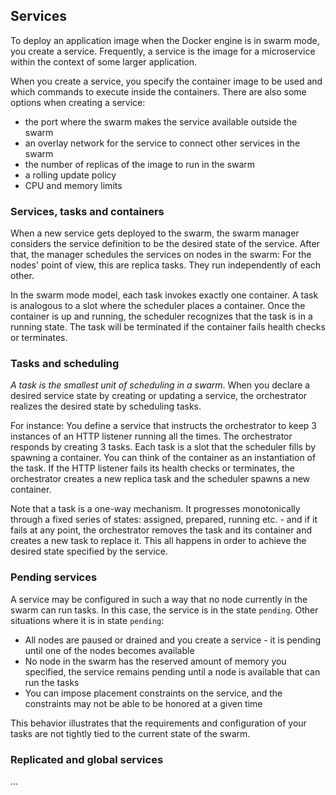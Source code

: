 ## Services

To deploy an application image when the Docker engine is in swarm mode, you create a service. Frequently, a service is the image for a microservice within the context of some larger application.

When you create a service, you specify the container image to be used and which commands to execute inside the containers. There are also some options when creating a service:
* the port where the swarm makes the service available outside the swarm
* an overlay network for the service to connect other services in the swarm
* the number of replicas of the image to run in the swarm
* a rolling update policy
* CPU and memory limits

### Services, tasks and containers

When a new service gets deployed to the swarm, the swarm manager considers the service definition to be the desired state of the service. After that, the manager schedules the services on nodes in the swarm: For the nodes' point of view, this are replica tasks. They run independently of each other.

 In the swarm mode model, each task invokes exactly one container.  A task is analogous to a slot where the scheduler places a container. Once the container is up and running, the scheduler recognizes that the task is in a running state. The task will be terminated if the container fails health checks or terminates.
 
### Tasks and scheduling

*A task is the smallest unit of scheduling in a swarm*. When you declare a desired service state by creating or updating a service, the orchestrator realizes the desired state by scheduling tasks.

For instance: You define a service that instructs the orchestrator to keep 3 instances of an HTTP listener running all the times. The orchestrator responds by creating 3 tasks. Each task is a slot that the scheduler fills by spawning a container. You can think of the container as an instantiation of the task. If the HTTP listener fails its health checks or terminates, the orchestrator creates a new replica task and the scheduler spawns a new container.

Note that a task is a one-way mechanism. It progresses monotonically through a fixed series of states: assigned, prepared, running etc. - and if it fails at any point, the orchestrator removes the task and its container and creates a new task to replace it. This all happens in order to achieve the desired state specified by the service.

### Pending services

A service may be configured in such a way that no node currently in the swarm can run tasks. In this case, the service is in the state `pending`. Other situations where it is in state `pending`:
* All nodes are paused or drained and you create a service - it is pending until one of the nodes becomes available
* No node in the swarm has the reserved amount of memory you specified, the service remains pending until a node is available that can run the tasks
* You can impose placement constraints on the service, and the constraints may not be able to be honored at a given time

This behavior illustrates that the requirements and configuration of your tasks are not tightly tied to the current state of the swarm.

### Replicated and global services

...
